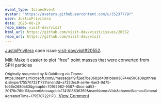```yaml
---
event_type: IssuesEvent
avatar: "https://avatars.githubusercontent.com/u/35237779?"
user: JustinPrivitera
date: 2025-08-20
repo_name: visit-dav/visit
html_url: https://github.com/visit-dav/visit/issues/20552
repo_url: https://github.com/visit-dav/visit
---
```


<a href='https://github.com/JustinPrivitera' target='_blank'>JustinPrivitera</a> open issue <a href='https://github.com/visit-dav/visit/issues/20552' target='_blank'>visit-dav/visit#20552</a>.

<p>Mili: Make it easier to plot "free" point masses that were converted from SPH particles</p><small>Originally requested by N Goldberg via Teams: https://teams.microsoft.com/l/message/19:f2ed7be3682d40d1b8e038744e500a09@thread.skype/1755707221173?tenantId=a722dec9-ae4e-4ae3-9d75-fd66e2680a63&groupId=70162982-9587-4bcc-ad53-20178c76fe11&parentMessageId=1741818636359&teamName=VisIt&channelName=General&createdTime=1755707221173...</small><a href='https://github.com/visit-dav/visit/issues/20552' target='_blank'>View Comment</a>